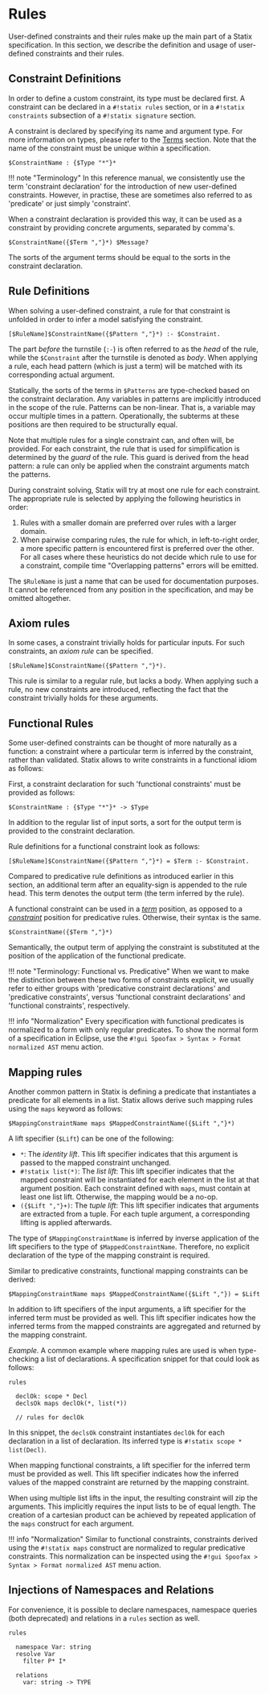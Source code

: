 # Rules

User-defined constraints and their rules make up the main part of a Statix specification.
In this section, we describe the definition and usage of user-defined constraints
and their rules.


## Constraint Definitions

In order to define a custom constraint, its type must be declared first. A
constraint can be declared in a `#!statix rules` section, or in a `#!statix constraints` 
subsection of a `#!statix signature` section.

A constraint is declared by specifying its name and argument type. For more
information on types, please refer to the [Terms](terms.md) section. Note that
the name of the constraint must be unique within a specification.

```statix
$ConstraintName : {$Type "*"}*
```

!!! note "Terminology"
    In this reference manual, we consistently use the term 'constraint declaration'
    for the introduction of new user-defined constraints. However, in practise,
    these are sometimes also referred to as 'predicate' or just simply 'constraint'.

When a constraint declaration is provided this way, it can be used as a constraint
by providing concrete arguments, separated by comma's.

```statix
$ConstraintName({$Term ","}*) $Message?
```

The sorts of the argument terms should be equal to the sorts in the constraint
declaration.


## Rule Definitions

When solving a user-defined constraint, a rule for that constraint is unfolded
in order to infer a model satisfying the constraint.

```statix
[$RuleName]$ConstraintName({$Pattern ","}*) :- $Constraint.
```

The part _before_ the turnstile (`:-`) is often referred to as the _head_ of the
rule, while the `$Constraint` after the turnstile is denoted as _body_. When
applying a rule, each head pattern (which is just a term) will be matched with
its corresponding actual argument.

Statically, the sorts of the terms in `$Patterns` are type-checked based on the
constraint declaration. Any variables in patterns are implicitly introduced in
the scope of the rule. Patterns can be non-linear. That is, a variable may occur
multiple times in a pattern. Operationally, the subterms at these positions are
then required to be structurally equal.

Note that multiple rules for a single constraint can, and often will, be provided.
For each constraint, the rule that is used for simplification is determined by
the _guard_ of the rule. This guard is derived from the head pattern: a rule
can only be applied when the constraint arguments match the patterns.

During constraint solving, Statix will try at most one rule for each constraint.
The appropriate rule is selected by applying the following heuristics in order:
1. Rules with a smaller domain are preferred over rules with a larger domain.
2. When pairwise comparing rules, the rule for which, in left-to-right order, a
   more specific pattern is encountered first is preferred over the other.
For all cases where these heuristics do not decide which rule to use for a
constraint, compile time "Overlapping patterns" errors will be emitted.

The `$RuleName` is just a name that can be used for documentation purposes.
It cannot be referenced from any position in the specification, and may be
omitted altogether.


## Axiom rules

In some cases, a constraint trivially holds for particular inputs. For such
constraints, an _axiom rule_ can be specified.

```statix
[$RuleName]$ConstraintName({$Pattern ","}*).
```

This rule is similar to a regular rule, but lacks a body. When applying such a
rule, no new constraints are introduced, reflecting the fact that the constraint
trivially holds for these arguments.


## Functional Rules

Some user-defined constraints can be thought of more naturally as a function:
a constraint where a particular term is inferred by the constraint, rather than
validated. Statix allows to write constraints in a functional idiom as follows:

First, a constraint declaration for such 'functional constraints' must be provided
as follows:

```statix
$ConstraintName : {$Type "*"}* -> $Type
```

In addition to the regular list of input sorts, a sort for the output term is
provided to the constraint declaration.

Rule definitions for a functional constraint look as follows:

```statix
[$RuleName]$ConstraintName({$Pattern ","}*) = $Term :- $Constraint.
```

Compared to predicative rule definitions as introduced earlier in this section,
an additional term after an equality-sign is appended to the rule head. This
term denotes the output term (the term inferred by the rule).

A functional constraint can be used in a [_term_](terms.md) position, as opposed
to a [_constraint_](basic-constraints.md) position for predicative rules.
Otherwise, their syntax is the same.

```statix
$ConstraintName({$Term ","}*)
```

Semantically, the output term of applying the constraint is substituted at the
position of the application of the functional predicate.

!!! note "Terminology: Functional vs. Predicative"
    When we want to make the distinction between these two forms of constraints
    explicit, we usually refer to either groups with 'predicative constraint
    declarations' and 'predicative constraints', versus 'functional constraint
    declarations' and 'functional constraints', respectively.

!!! info "Normalization"
    Every specification with functional predicates is normalized to a form with
    only regular predicates. To show the normal form of a specification in
    Eclipse, use the `#!gui Spoofax > Syntax > Format normalized AST` menu action.


## Mapping rules

Another common pattern in Statix is defining a predicate that instantiates a
predicate for all elements in a list. Statix allows derive such mapping rules
using the `maps` keyword as follows:

```statix
$MappingConstraintName maps $MappedConstraintName({$Lift ","}*)
```

A lift specifier (`$Lift`) can be one of the following:

- `*`: The *identity lift*. This lift specifier indicates that this argument is
  passed to the mapped constraint unchanged.
- `#!statix list(*)`: The *list lift*: This lift specifier indicates that the mapped
  constraint will be instantiated for each element in the list at that argument
  position. Each constraint defined with `maps`, must contain at least one list
  lift. Otherwise, the mapping would be a no-op.
- `({$Lift ","}+)`: The *tuple lift*: This lift specifier indicates that arguments
  are extracted from a tuple. For each tuple argument, a corresponding lifting
  is applied afterwards.

The type of `$MappingConstraintName` is inferred by inverse application of the
lift specifiers to the type of `$MappedConstraintName`. Therefore, no explicit
declaration of the type of the mapping constraint is required.

Similar to predicative constraints, functional mapping constraints can be derived:

```statix
$MappingConstraintName maps $MappedConstraintName({$Lift ","}) = $Lift
```

In addition to lift specifiers of the input arguments, a lift specifier for the
inferred term must be provided as well. This lift specifier indicates how the
inferred terms from the mapped constraints are aggregated and returned by the
mapping constraint.

_Example._ A common example where mapping rules are used is when type-checking a
list of declarations. A specification snippet for that could look as follows:

```statix
rules

  declOk: scope * Decl
  declsOk maps declOk(*, list(*))

  // rules for declOk
```

In this snippet, the `declsOk` constraint instantiates `declOk` for each
declaration in a list of declaration. Its inferred type is 
`#!statix scope * list(Decl)`.

When mapping functional constraints, a lift specifier for the inferred term
must be provided as well. This lift specifier indicates how the inferred values
of the mapped constraint are returned by the mapping constraint.

When using multiple list lifts in the input, the resulting constraint will zip
the arguments. This implicitly requires the input lists to be of equal length.
The creation of a cartesian product can be achieved by repeated application of
the `maps` construct for each argument.

!!! info "Normalization"
    Similar to functional constraints, constraints derived using the `#!statix maps`
    construct are normalized to regular predicative constraints. This normalization
    can be inspected using the `#!gui Spoofax > Syntax > Format normalized AST` menu 
    action.


## Injections of Namespaces and Relations

For convenience, it is possible to declare namespaces, namespace queries (both
deprecated) and relations in a `rules` section as well.

```statix
rules

  namespace Var: string
  resolve Var
    filter P* I*

  relations
    var: string -> TYPE

```
